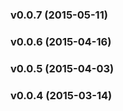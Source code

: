 <a name="v0.0.7"></a>
### v0.0.7 (2015-05-11)

<a name="v0.0.6"></a>
### v0.0.6 (2015-04-16)

<a name="v0.0.5"></a>
### v0.0.5 (2015-04-03)

<a name="v0.0.4"></a>
### v0.0.4 (2015-03-14)

